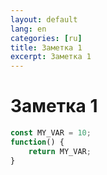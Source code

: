 ```yaml
---
layout: default
lang: en
categories: [ru]
title: Заметка 1
excerpt: Заметка 1
---
```


# Заметка 1


```javascript
const MY_VAR = 10;
function() {
    return MY_VAR;
}
```